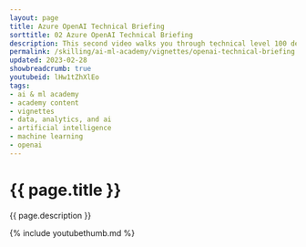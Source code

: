 ```yaml
---
layout: page
title: Azure OpenAI Technical Briefing
sorttitle: 02 Azure OpenAI Technical Briefing
description: This second video walks you through technical level 100 details that you must know to implement OpenAI in your projects. It contains code snippets demonstrating Azure OpenAI rest API and python SDK.<br><br>You can find the notebook used in this video <a href="https://github.com/microsoft/PartnerResources/blob/main/assets/openai/AOAI-Technical-Review-codes.ipynb">here</a>
permalink: /skilling/ai-ml-academy/vignettes/openai-technical-briefing
updated: 2023-02-28
showbreadcrumb: true
youtubeid: lHw1tZhXlEo
tags: 
- ai & ml academy
- academy content
- vignettes
- data, analytics, and ai
- artificial intelligence
- machine learning
- openai
---
```


# {{ page.title }}

{{ page.description }}

{% include youtubethumb.md %}
